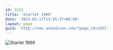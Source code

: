 ```yaml
---
id: 3151
title: 'Starlet 1969'
date: '2023-03-17T13:45:37+00:00'
layout: page
guid: 'http://new.andydixon.com/?page_id=3151'
---
```


![Starlet 1969](https://i0.wp.com/assets.g8x2.ldn.idrivee2-23.com/posters/Starlet%201969%2001.jpg?w=1200&ssl=1 "Starlet 1969")